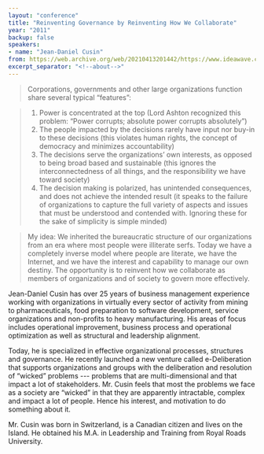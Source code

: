 ```yaml
---
layout: "conference"
title: "Reinventing Governance by Reinventing How We Collaborate"
year: "2011"
backup: false
speakers:
- name: "Jean-Daniel Cusin"
from: https://web.archive.org/web/20210413201442/https://www.ideawave.ca/2011-conference/reinventing-governance-by-reinventing-how-we-collaborate
excerpt_separator: "<!--about-->"
---
```


> Corporations, governments and other large organizations function share several
typical “features”:  

> 1. Power is concentrated at the top (Lord Ashton recognized this problem:
“Power corrupts; absolute power corrupts absolutely”)  
> 2. The people impacted by the decisions rarely have input nor buy-in to these
decisions (this violates human rights, the concept of democracy and minimizes
accountability)  
> 3. The decisions serve the organizations’ own interests, as opposed to being
broad based and sustainable (this ignores the interconnectedness of all
things, and the responsibility we have toward society)  
> 4. The decision making is polarized, has unintended consequences, and does
not achieve the intended result (it speaks to the failure of organizations to
capture the full variety of aspects and issues that must be understood and
contended with. Ignoring these for the sake of simplicity is simple minded)

> My idea: We inherited the bureaucratic structure of our organizations from an
era where most people were illiterate serfs. Today we have a completely
inverse model where people are literate, we have the Internet, and we have the
interest and capability to manage our own destiny. The opportunity is to
reinvent how we collaborate as members of organizations and of society to
govern more effectively.

<!--about-->

Jean-Daniel Cusin has over 25 years of business management experience
working with organizations in virtually every sector of activity from mining
to pharmaceuticals, food preparation to software development, service
organizations and non-profits to heavy manufacturing. His areas of focus
includes operational improvement, business process and operational
optimization as well as structural and leadership alignment.

Today, he is specialized in effective organizational processes, structures and
governance. He recently launched a new venture called e-Deliberation that
supports organizations and groups with the deliberation and resolution of
“wicked” problems --- problems that are multi-dimensional and that impact a lot
of stakeholders. Mr. Cusin feels that most the problems we face as a society
are “wicked” in that they are apparently intractable, complex and impact a lot
of people. Hence his interest, and motivation to do something about it.

Mr. Cusin was born in Switzerland, is a Canadian citizen and lives on the
Island. He obtained his M.A. in Leadership and Training from Royal Roads
University.
